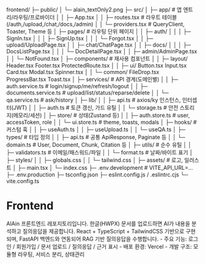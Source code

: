 frontend/
├─ public/
│ └─ alain_textOnly2.png
├─ src/
│ ├─ app/ # 앱 엔트리/라우팅/프로바이더
│ │ ├─ App.tsx
│ │ ├─ routes.tsx # 라우트 테이블(/auth,/upload,/chat,/docs,/admin)
│ │ └─ providers.tsx # QueryClient, Toaster, Theme 등
│ ├─ pages/ # 라우팅 단위 페이지
│ │ ├─ auth/
│ │ │ ├─ SignIn.tsx
│ │ │ ├─ SignUp.tsx
│ │ │ └─ Forgot.tsx
│ │ ├─ upload/UploadPage.tsx
│ │ ├─ chat/ChatPage.tsx
│ │ ├─ docs/
│ │ │ ├─ DocsListPage.tsx
│ │ │ └─ DocDetailPage.tsx
│ │ ├─ admin/AdminPage.tsx
│ │ └─ NotFound.tsx
│ ├─ components/ # 재사용 컴포넌트
│ │ ├─ layout/ Header.tsx Footer.tsx ProtectedRoute.tsx
│ │ ├─ ui/ Button.tsx Input.tsx Card.tsx Modal.tsx Spinner.tsx
│ │ └─ common/ FileDrop.tsx ProgressBar.tsx Toast.tsx
│ ├─ services/ # API 경계(도메인별)
│ │ ├─ auth.service.ts # login/signup/me/refresh/logout
│ │ ├─ documents.service.ts # upload/list/status/reparse/delete
│ │ └─ qa.service.ts # ask/history
│ ├─ lib/
│ │ ├─ api.ts # axios/ky 인스턴스, 인터셉터(JWT)
│ │ ├─ auth.ts # 토큰 갱신, 가드 유틸
│ │ └─ storage.ts # 안전 스토리지(메모리/세션)
│ ├─ store/ # 상태(Zustand 등)
│ │ ├─ auth.store.ts # user, accessToken, role
│ │ └─ ui.store.ts # theme, toasts, modals
│ ├─ hooks/ # 커스텀 훅
│ │ ├─ useAuth.ts
│ │ ├─ useUpload.ts
│ │ └─ useQA.ts
│ ├─ types/ # 타입 정의
│ │ ├─ api.ts # 공통 ApiResponse, Paginate 등
│ │ └─ domain.ts # User, Document, Chunk, Citation 등
│ ├─ utils/ # 순수 유틸
│ │ ├─ validators.ts # 이메일/패스워드/파일
│ │ └─ format.ts # 날짜/바이트 표기
│ ├─ styles/
│ │ ├─ globals.css
│ │ └─ tailwind.css
│ ├─ assets/ # 로고, 일러스트
│ ├─ main.tsx
│ └─ index.css
├─ .env.development # VITE_API_URL=...
├─ .env.production
├─ tsconfig.json
├─ eslint.config.js / .eslintrc.cjs
└─ vite.config.ts

# Frontend

AlAin 프론트엔드 레포지토리입니다. 한글(HWPX) 문서를 업로드하면 AI가 내용을 분석하고 질의응답을 제공합니다. React + TypeScript + TailwindCSS 기반으로 구현되며, FastAPI 백엔드와 연동되어 RAG 기반 질의응답을 수행합니다. - 주요 기능: 로그인 / 회원가입 / 문서 업로드 / 질의응답 / 근거 표시 - 배포 환경: Vercel - 개발 구조: 모듈형 라우팅, 서비스 분리, 상태관리
